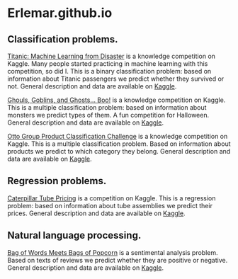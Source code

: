 # Erlemar.github.io

## Classification problems.
[Titanic: Machine Learning from Disaster](http://nbviewer.jupyter.org/github/Erlemar/Erlemar.github.io/blob/master/Notebooks/Titanic.ipynb) is a knowledge competition on Kaggle. Many people started practicing in machine learning with this competition, so did I. This is a binary classification problem: based on information about Titanic passengers we predict whether they survived or not. General description and data are available on [Kaggle](https://www.kaggle.com/c/titanic).

[Ghouls, Goblins, and Ghosts... Boo!](http://nbviewer.jupyter.org/github/Erlemar/Erlemar.github.io/blob/master/Notebooks/GGG.ipynb) is a knowledge competition on Kaggle. This is a multiple classification problem: based on information about monsters we predict types of them. A fun competition for Halloween. General description and data are available on [Kaggle](https://www.kaggle.com/c/ghouls-goblins-and-ghosts-boo).

[Otto Group Product Classification Challenge](http://nbviewer.jupyter.org/github/Erlemar/Erlemar.github.io/blob/master/Notebooks/Otto_Group.ipynb) is a knowledge competition on Kaggle. This is a multiple classification problem. Based on information about products we predict to which category they belong. General description and data are available on [Kaggle](https://www.kaggle.com/c/otto-group-product-classification-challenge).

## Regression problems.
[Caterpillar Tube Pricing](http://nbviewer.jupyter.org/github/Erlemar/Erlemar.github.io/blob/master/Notebooks/Caterpillar.ipynb) is a competition on Kaggle. This is a regression problem: based on information about tube assemblies we predict their prices. General description and data are available on [Kaggle](https://www.kaggle.com/c/caterpillar-tube-pricing).


## Natural language processing.
[Bag of Words Meets Bags of Popcorn](http://nbviewer.jupyter.org/github/Erlemar/Erlemar.github.io/blob/master/Notebooks/Bag_of_Words.ipynb) is a sentimental analysis problem. Based on texts of reviews we predict whether they are positive or negative. General description and data are available on [Kaggle](https://www.kaggle.com/c/word2vec-nlp-tutorial).